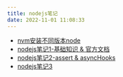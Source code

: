 ```yaml
---
title: nodejs笔记
date: 2022-11-01 11:08:33
---
```


- [nvm安装不同版本node](/nodejs/install-diff-version-node-by-nvm.html)
- [nodejs笔记1-基础知识 & 官方文档](/nodejs/nodejs-note-1.html)
- [nodejs笔记2-assert & asyncHooks](/nodejs/nodejs-note-2.html)
- [nodejs笔记3](/nodejs/nodejs-note-3.html)